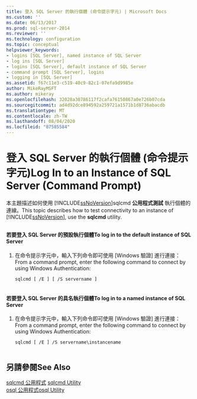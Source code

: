 ```yaml
---
title: 登入 SQL Server 的執行個體 (命令提示字元) | Microsoft Docs
ms.custom: ''
ms.date: 06/13/2017
ms.prod: sql-server-2014
ms.reviewer: ''
ms.technology: configuration
ms.topic: conceptual
helpviewer_keywords:
- logins [SQL Server], named instance of SQL Server
- log ins [SQL Server]
- logins [SQL Server], default instance of SQL Server
- command prompt [SQL Server], logins
- logging in [SQL Server]
ms.assetid: f67c11e3-c519-40c9-82c1-07efa9d9985e
author: MikeRayMSFT
ms.author: mikeray
ms.openlocfilehash: 32028a30786117f2cafa76150867a0e726b07cda
ms.sourcegitcommit: ad4d92dce894592a259721a1571b1d8736abacdb
ms.translationtype: MT
ms.contentlocale: zh-TW
ms.lasthandoff: 08/04/2020
ms.locfileid: "87585584"
---
```

# <a name="log-in-to-an-instance-of-sql-server-command-prompt"></a><span data-ttu-id="99bfd-102">登入 SQL Server 的執行個體 (命令提示字元)</span><span class="sxs-lookup"><span data-stu-id="99bfd-102">Log In to an Instance of SQL Server (Command Prompt)</span></span>
  <span data-ttu-id="99bfd-103">本主題描述如何使用 [!INCLUDE[ssNoVersion](../../includes/ssnoversion-md.md)]sqlcmd **公用程式測試** 執行個體的連線。</span><span class="sxs-lookup"><span data-stu-id="99bfd-103">This topic describes how to test connectivity to an instance of [!INCLUDE[ssNoVersion](../../includes/ssnoversion-md.md)], use the **sqlcmd** utility.</span></span>  
  
##  <a name="SSMSProcedure"></a>  
  
#### <a name="to-log-in-to-the-default-instance-of-sql-server"></a><span data-ttu-id="99bfd-104">若要登入 SQL Server 的預設執行個體</span><span class="sxs-lookup"><span data-stu-id="99bfd-104">To log in to the default instance of SQL Server</span></span>  
  
1.  <span data-ttu-id="99bfd-105">在命令提示字元中，輸入下列命令即可使用 [Windows 驗證] 進行連接：</span><span class="sxs-lookup"><span data-stu-id="99bfd-105">From a command prompt, enter the following command to connect by using Windows Authentication:</span></span>  
  
    ```  
    sqlcmd [ /E ] [ /S servername ]  
  
    ```  
  
#### <a name="to-log-in-to-a-named-instance-of-sql-server"></a><span data-ttu-id="99bfd-106">若要登入 SQL Server 的具名執行個體</span><span class="sxs-lookup"><span data-stu-id="99bfd-106">To log in to a named instance of SQL Server</span></span>  
  
1.  <span data-ttu-id="99bfd-107">在命令提示字元中，輸入下列命令即可使用 [Windows 驗證] 進行連接：</span><span class="sxs-lookup"><span data-stu-id="99bfd-107">From a command prompt, enter the following command to connect by using Windows Authentication:</span></span>  
  
    ```  
    sqlcmd [ /E ] /S servername\instancename  
  
    ```  
  
## <a name="see-also"></a><span data-ttu-id="99bfd-108">另請參閱</span><span class="sxs-lookup"><span data-stu-id="99bfd-108">See Also</span></span>  
 <span data-ttu-id="99bfd-109">[sqlcmd 公用程式](../../tools/sqlcmd-utility.md) </span><span class="sxs-lookup"><span data-stu-id="99bfd-109">[sqlcmd Utility](../../tools/sqlcmd-utility.md) </span></span>  
 [<span data-ttu-id="99bfd-110">osql 公用程式</span><span class="sxs-lookup"><span data-stu-id="99bfd-110">osql Utility</span></span>](../../tools/osql-utility.md)  
  
  
